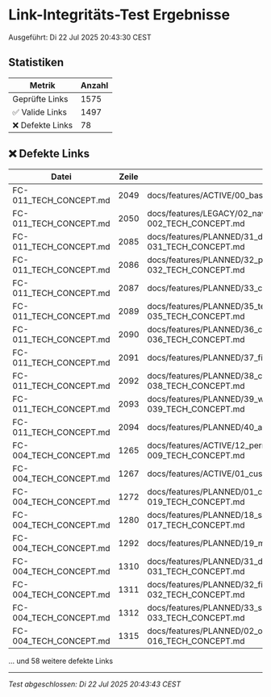 # Link-Integritäts-Test Ergebnisse
Ausgeführt: Di 22 Jul 2025 20:43:30 CEST

## Statistiken

| Metrik | Anzahl |
|--------|--------|
| Geprüfte Links | 1575 |
| ✅ Valide Links |     1497 |
| ❌ Defekte Links |       78 |

## ❌ Defekte Links

| Datei | Zeile | Link |
|-------|-------|------|
| FC-011_TECH_CONCEPT.md | 2049 | docs/features/ACTIVE/00_basic_setup/FC-001_TECH_CONCEPT.md |
| FC-011_TECH_CONCEPT.md | 2050 | docs/features/LEGACY/02_navigation_legacy/FC-002_TECH_CONCEPT.md |
| FC-011_TECH_CONCEPT.md | 2085 | docs/features/PLANNED/31_dynamic_documents/FC-031_TECH_CONCEPT.md |
| FC-011_TECH_CONCEPT.md | 2086 | docs/features/PLANNED/32_predictive_analytics/FC-032_TECH_CONCEPT.md |
| FC-011_TECH_CONCEPT.md | 2087 | docs/features/PLANNED/33_customer_360/FC-033_TECH_CONCEPT.md |
| FC-011_TECH_CONCEPT.md | 2089 | docs/features/PLANNED/35_territory_management/FC-035_TECH_CONCEPT.md |
| FC-011_TECH_CONCEPT.md | 2090 | docs/features/PLANNED/36_commission_engine/FC-036_TECH_CONCEPT.md |
| FC-011_TECH_CONCEPT.md | 2091 | docs/features/PLANNED/37_field_service/FC-037_TECH_CONCEPT.md |
| FC-011_TECH_CONCEPT.md | 2092 | docs/features/PLANNED/38_customer_portal/FC-038_TECH_CONCEPT.md |
| FC-011_TECH_CONCEPT.md | 2093 | docs/features/PLANNED/39_workflow_engine/FC-039_TECH_CONCEPT.md |
| FC-011_TECH_CONCEPT.md | 2094 | docs/features/PLANNED/40_api_gateway/FC-040_TECH_CONCEPT.md |
| FC-004_TECH_CONCEPT.md | 1265 | docs/features/ACTIVE/12_permission_system/FC-009_TECH_CONCEPT.md |
| FC-004_TECH_CONCEPT.md | 1267 | docs/features/ACTIVE/01_customer_management/M5_TECH_CONCEPT.md |
| FC-004_TECH_CONCEPT.md | 1272 | docs/features/PLANNED/01_customer_management/FC-019_TECH_CONCEPT.md |
| FC-004_TECH_CONCEPT.md | 1280 | docs/features/PLANNED/18_sales_gamification/FC-017_TECH_CONCEPT.md |
| FC-004_TECH_CONCEPT.md | 1292 | docs/features/PLANNED/19_mobile_pwa/FC-018_TECH_CONCEPT.md |
| FC-004_TECH_CONCEPT.md | 1310 | docs/features/PLANNED/31_dynamic_documents/FC-031_TECH_CONCEPT.md |
| FC-004_TECH_CONCEPT.md | 1311 | docs/features/PLANNED/32_field_service_time/FC-032_TECH_CONCEPT.md |
| FC-004_TECH_CONCEPT.md | 1312 | docs/features/PLANNED/33_sla_management/FC-033_TECH_CONCEPT.md |
| FC-004_TECH_CONCEPT.md | 1315 | docs/features/PLANNED/02_opportunity_pipeline/FC-016_TECH_CONCEPT.md |

... und 58 weitere defekte Links

---
_Test abgeschlossen: Di 22 Jul 2025 20:43:43 CEST_
